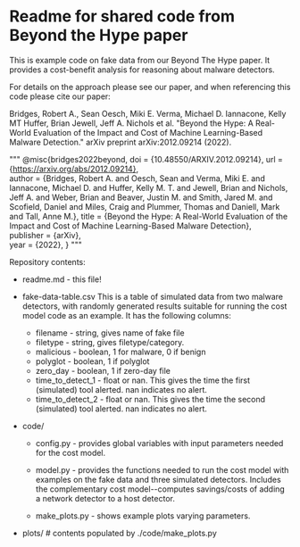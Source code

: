 # Readme for shared code from Beyond the Hype paper

This is example code on fake data from our Beyond The Hype paper. It provides a cost-benefit analysis for reasoning about malware detectors.

For details on the approach please see our paper, and when referencing this code please cite our paper:

Bridges, Robert A., Sean Oesch, Miki E. Verma, Michael D. Iannacone, Kelly MT Huffer, Brian Jewell, Jeff A. Nichols et al. "Beyond the Hype: A Real-World Evaluation of the Impact and Cost of Machine Learning-Based Malware Detection." arXiv preprint arXiv:2012.09214 (2022).

"""
  @misc{bridges2022beyond,
    doi = {10.48550/ARXIV.2012.09214},
    url = {https://arxiv.org/abs/2012.09214},  
    author = {Bridges, Robert A. and Oesch, Sean and Verma, Miki E. and Iannacone, Michael D. and Huffer, Kelly M. T. and Jewell, Brian and Nichols, Jeff A. and Weber, Brian and Beaver, Justin M. and Smith, Jared M. and Scofield, Daniel and Miles, Craig and Plummer, Thomas and Daniell, Mark and Tall, Anne M.},
    title = {Beyond the Hype: A Real-World Evaluation of the Impact and Cost of Machine Learning-Based Malware Detection},  
    publisher = {arXiv},  
    year = {2022},
  }
"""


Repository contents:

- readme.md - this file!

- fake-data-table.csv
  This is a table of simulated data from two malware detectors, with randomly generated results suitable for running the cost model code as an example. It has the following columns:
  - filename - string, gives name of fake file
  - filetype - string, gives filetype/category.
  - malicious - boolean, 1 for malware, 0 if benign
  - polyglot - boolean, 1 if polyglot
  - zero_day - boolean, 1 if zero-day file
  - time_to_detect_1 - float or nan. This gives the time the first (simulated) tool alerted. nan indicates no alert.
  - time_to_detect_2 - float or nan. This gives the time the second (simulated) tool alerted. nan indicates no alert.

- code/

  - config.py - provides global variables with input parameters needed for the cost model.

  - model.py - provides the functions needed to run the cost model with examples on the fake data and three simulated detectors. Includes the complementary cost model--computes savings/costs of adding a network detector to a host detector.

  - make_plots.py - shows example plots varying parameters.

- plots/ # contents populated by ./code/make_plots.py
